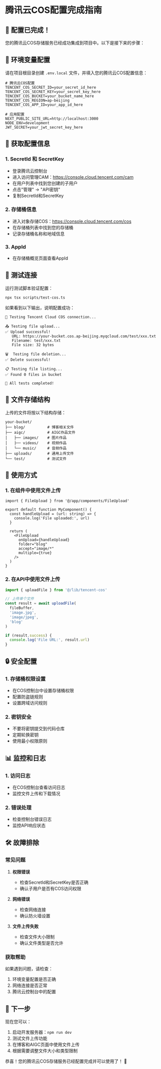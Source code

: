 # 腾讯云COS配置完成指南

## 🎉 配置已完成！

您的腾讯云COS存储服务已经成功集成到项目中。以下是接下来的步骤：

## 📝 环境变量配置

请在项目根目录创建 `.env.local` 文件，并填入您的腾讯云COS配置信息：

```env
# 腾讯云COS配置
TENCENT_COS_SECRET_ID=your_secret_id_here
TENCENT_COS_SECRET_KEY=your_secret_key_here
TENCENT_COS_BUCKET=your_bucket_name_here
TENCENT_COS_REGION=ap-beijing
TENCENT_COS_APP_ID=your_app_id_here

# 应用配置
NEXT_PUBLIC_SITE_URL=http://localhost:3000
NODE_ENV=development
JWT_SECRET=your_jwt_secret_key_here
```

## 🔧 获取配置信息

### 1. SecretId 和 SecretKey
- 登录腾讯云控制台
- 进入访问管理CAM：https://console.cloud.tencent.com/cam
- 在用户列表中找到您创建的子用户
- 点击"管理" → "API密钥"
- 复制SecretId和SecretKey

### 2. 存储桶信息
- 进入对象存储COS：https://console.cloud.tencent.com/cos
- 在存储桶列表中找到您的存储桶
- 记录存储桶名称和地域信息

### 3. AppId
- 在存储桶概览页面查看AppId

## 🧪 测试连接

运行测试脚本验证配置：

```bash
npx tsx scripts/test-cos.ts
```

如果看到以下输出，说明配置成功：
```
🧪 Testing Tencent Cloud COS connection...

📤 Testing file upload...
✅ Upload successful!
   URL: https://your-bucket.cos.ap-beijing.myqcloud.com/test/xxx.txt
   Filename: test/xxx.txt
   File size: 32 bytes

🗑️  Testing file deletion...
✅ Delete successful!

📋 Testing file listing...
✅ Found 0 files in bucket

🎉 All tests completed!
```

## 📁 文件存储结构

上传的文件将按以下结构存储：

```
your-bucket/
├── blog/          # 博客相关文件
├── aigc/          # AIGC作品文件
│   ├── images/    # 图片作品
│   ├── videos/    # 视频作品
│   └── music/     # 音频作品
├── uploads/       # 通用上传文件
└── test/          # 测试文件
```

## 🚀 使用方式

### 1. 在组件中使用文件上传

```tsx
import { FileUpload } from '@/app/components/FileUpload'

export default function MyComponent() {
  const handleUpload = (url: string) => {
    console.log('File uploaded:', url)
  }

  return (
    <FileUpload
      onUpload={handleUpload}
      folder="blog"
      accept="image/*"
      multiple={true}
    />
  )
}
```

### 2. 在API中使用文件上传

```typescript
import { uploadFile } from '@/lib/tencent-cos'

// 上传单个文件
const result = await uploadFile(
  fileBuffer,
  'image.jpg',
  'image/jpeg',
  'blog'
)

if (result.success) {
  console.log('File URL:', result.url)
}
```

## 🔒 安全配置

### 1. 存储桶权限设置
- 在COS控制台中设置存储桶权限
- 配置防盗链规则
- 设置跨域访问规则

### 2. 密钥安全
- 不要将密钥提交到代码仓库
- 定期轮换密钥
- 使用最小权限原则

## 📊 监控和日志

### 1. 访问日志
- 在COS控制台查看访问日志
- 监控文件上传和下载情况

### 2. 错误处理
- 检查控制台错误日志
- 监控API响应状态

## 🛠️ 故障排除

### 常见问题

1. **权限错误**
   - 检查SecretId和SecretKey是否正确
   - 确认子用户是否有COS访问权限

2. **网络错误**
   - 检查网络连接
   - 确认防火墙设置

3. **文件上传失败**
   - 检查文件大小限制
   - 确认文件类型是否允许

### 获取帮助

如果遇到问题，请检查：
1. 环境变量配置是否正确
2. 网络连接是否正常
3. 腾讯云控制台中的配置

## 🎯 下一步

现在您可以：
1. 启动开发服务器：`npm run dev`
2. 测试文件上传功能
3. 在博客和AIGC页面中使用文件上传
4. 根据需要调整文件大小和类型限制

恭喜！您的腾讯云COS存储服务已经配置完成并可以使用了！ 🎉
